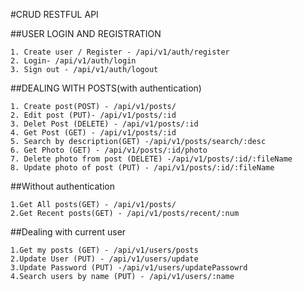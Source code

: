 #CRUD RESTFUL API

##USER LOGIN AND REGISTRATION

```
1. Create user / Register - /api/v1/auth/register
2. Login- /api/v1/auth/login
3. Sign out - /api/v1/auth/logout
```
##DEALING WITH POSTS(with authentication)

```
1. Create post(POST) - /api/v1/posts/
2. Edit post (PUT)- /api/v1/posts/:id
3. Delet Post (DELETE) - /api/v1/posts/:id
4. Get Post (GET) - /api/v1/posts/:id
5. Search by description(GET) -/api/v1/posts/search/:desc
6. Get Photo (GET) - /api/v1/posts/:id/photo
7. Delete photo from post (DELETE) -/api/v1/posts/:id/:fileName
8. Update photo of post (PUT) - /api/v1/posts/:id/:fileName

```
##Without authentication

```
1.Get All posts(GET) - /api/v1/posts/
2.Get Recent posts(GET) - /api/v1/posts/recent/:num
```

##Dealing with current user

```
1.Get my posts (GET) - /api/v1/users/posts
2.Update User (PUT) - /api/v1/users/update
3.Update Password (PUT) -/api/v1/users/updatePassowrd
4.Search users by name (PUT) - /api/v1/users/:name
```